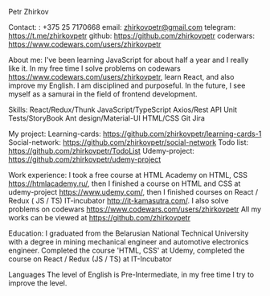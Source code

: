 Petr Zhirkov

Contact:
  : +375 25 7170668
email: zhirkovpetr@gmail.com
telegram: https://t.me/zhirkovpetr
github: https://github.com/zhirkovpetr
coderwars: https://www.codewars.com/users/zhirkovpetr

About me:
I've been learning JavaScript for about half a year and I really like it.
In my free time I solve problems on codewars https://www.codewars.com/users/zhirkovpetr, learn React, and also improve my English.
I am disciplined and purposeful.
In the future, I see myself as a samurai in the field of frontend development.

Skills:
React/Redux/Thunk
JavaScript/TypeScript
Axios/Rest API
Unit Tests/StoryBook
Ant design/Material-UI
HTML/CSS
Git
Jira


My project:
Learning-cards: https://github.com/zhirkovpetr/learning-cards-1
Social-network: https://github.com/zhirkovpetr/social-network
Todo list: https://github.com/zhirkovpetr/TodoList
Udemy-project: https://github.com/zhirkovpetr/udemy-project

Work experience:
I took a free course at HTML Academy on HTML, CSS https://htmlacademy.ru/, then I finished a course on HTML and CSS at udemy-project https://www.udemy.com/, then I finished courses on React / Redux ( JS / TS) IT-incubator http://it-kamasutra.com/.
I also solve problems on codewars https://www.codewars.com/users/zhirkovpetr
All my works can be viewed at https://github.com/zhirkovpetr


Education:
I graduated from the Belarusian National Technical University with a degree in mining mechanical engineer and automotive electronics engineer.
Completed the course 'HTML, CSS' at Udemy, completed the course on React / Redux (JS / TS) at IT-Incubator

Languages
The level of English is Pre-Intermediate, in my free time I try to improve the level.